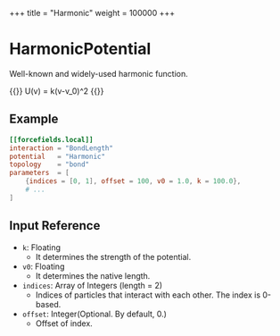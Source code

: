 +++
title = "Harmonic"
weight = 100000
+++

# HarmonicPotential

Well-known and widely-used harmonic function.

{{<katex display>}}
U(v) = k(v-v_0)^2
{{</katex>}}

## Example

```toml
[[forcefields.local]]
interaction = "BondLength"
potential   = "Harmonic"
topology    = "bond"
parameters  = [
    {indices = [0, 1], offset = 100, v0 = 1.0, k = 100.0},
    # ...
]
```

## Input Reference

- `k`: Floating
  - It determines the strength of the potential.
- `v0`: Floating
  - It determines the native length.
- `indices`: Array of Integers (length = 2)
  - Indices of particles that interact with each other. The index is 0-based.
- `offset`: Integer(Optional. By default, 0.)
  - Offset of index.
